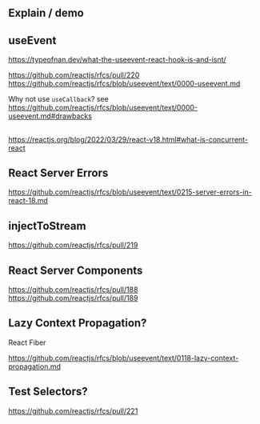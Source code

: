 ## Explain / demo

## useEvent

https://typeofnan.dev/what-the-useevent-react-hook-is-and-isnt/

https://github.com/reactjs/rfcs/pull/220
https://github.com/reactjs/rfcs/blob/useevent/text/0000-useevent.md

Why not use `useCallback`?
see https://github.com/reactjs/rfcs/blob/useevent/text/0000-useevent.md#drawbacks

## <Offscreen>

https://reactjs.org/blog/2022/03/29/react-v18.html#what-is-concurrent-react

## React Server Errors

https://github.com/reactjs/rfcs/blob/useevent/text/0215-server-errors-in-react-18.md

## injectToStream

https://github.com/reactjs/rfcs/pull/219

## React Server Components

https://github.com/reactjs/rfcs/pull/188
https://github.com/reactjs/rfcs/pull/189

## Lazy Context Propagation?

React Fiber

https://github.com/reactjs/rfcs/blob/useevent/text/0118-lazy-context-propagation.md

## Test Selectors?

https://github.com/reactjs/rfcs/pull/221
